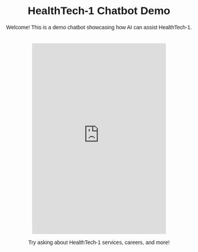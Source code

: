 <!DOCTYPE html>
<html lang="en">
<head>
    <meta charset="UTF-8">
    <meta name="viewport" content="width=device-width, initial-scale=1.0">
    <title>HealthTech-1 Chatbot Demo</title>
    <style>
        body {
            text-align: center;
            font-family: Arial, sans-serif;
            padding: 20px;
        }
        iframe {
            border: none;
            margin-top: 20px;
        }
    </style>
</head>
<body>
    <h1>HealthTech-1 Chatbot Demo</h1>
    <p>Welcome! This is a demo chatbot showcasing how AI can assist HealthTech-1.</p>

  <iframe allow="microphone;" width="350" height="500"
    src="https://console.dialogflow.com/api-client/demo/embedded/2ba4a88b-2d90-4ac6-90b9-f195f09c4f52">
</iframe>

<p>Try asking about HealthTech-1 services, careers, and more!</p>
</body>
</html>
